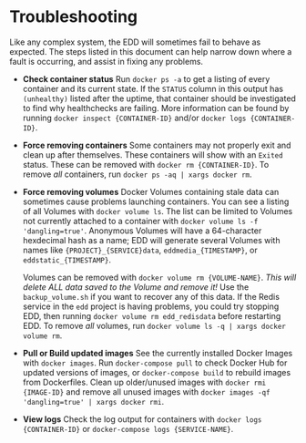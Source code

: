 # Troubleshooting

Like any complex system, the EDD will sometimes fail to behave as expected. The steps listed in
this document can help narrow down where a fault is occurring, and assist in fixing any problems.

-   **Check container status**
    Run `docker ps -a` to get a listing of every container and its current state. If the `STATUS`
    column in this output has `(unhealthy)` listed after the uptime, that container should be
    investigated to find why healthchecks are failing. More information can be found by running
    `docker inspect {CONTAINER-ID}` and/or `docker logs {CONTAINER-ID}`.

-   **Force removing containers**
    Some containers may not properly exit and clean up after themselves. These containers will show
    with an `Exited` status. These can be removed with `docker rm {CONTAINER-ID}`. To remove _all_
    containers, run `docker ps -aq | xargs docker rm`.

-   **Force removing volumes**
    Docker Volumes containing stale data can sometimes cause problems launching containers. You can
    see a listing of all Volumes with `docker volume ls`. The list can be limited to Volumes not
    currently attached to a container with `docker volume ls -f 'dangling=true'`. Anonymous Volumes
    will have a 64-character hexdecimal hash as a name; EDD will generate several Volumes with names
    like `{PROJECT}_{SERVICE}data`, `eddmedia_{TIMESTAMP}`, or `eddstatic_{TIMESTAMP}`.

    Volumes can be removed with `docker volume rm {VOLUME-NAME}`. _This will delete ALL data saved
    to the Volume and remove it!_ Use the `backup_volume.sh` if you want to recover any of this data.
    If the Redis service in the `edd` project is having problems, you could try stopping EDD, then
    running `docker volume rm edd_redisdata` before restarting EDD. To remove _all_ volumes, run
    `docker volume ls -q | xargs docker volume rm`.

-   **Pull or Build updated images**
    See the currently installed Docker Images with `docker images`. Run `docker-compose pull` to
    check Docker Hub for updated versions of images, or `docker-compose build` to rebuild images
    from Dockerfiles. Clean up older/unused images with `docker rmi {IMAGE-ID}` and remove all
    unused images with `docker images -qf 'dangling=true' | xargs docker rmi`.

-   **View logs**
    Check the log output for containers with `docker logs {CONTAINER-ID}` or
    `docker-compose logs {SERVICE-NAME}`.
